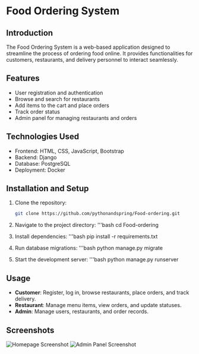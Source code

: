 # Food Ordering System

## Introduction
The Food Ordering System is a web-based application designed to streamline the process of ordering food online. It provides functionalities for customers, restaurants, and delivery personnel to interact seamlessly.

## Features
- User registration and authentication
- Browse and search for restaurants
- Add items to the cart and place orders
- Track order status
- Admin panel for managing restaurants and orders

## Technologies Used
- Frontend: HTML, CSS, JavaScript, Bootstrap
- Backend: Django
- Database: PostgreSQL
- Deployment: Docker

## Installation and Setup
1. Clone the repository:
   ```bash
   git clone https://github.com/pythonandspring/Food-ordering.git

2. Navigate to the project directory:
   '''bash
   cd Food-ordering

3. Install dependencies:
   '''bash
   pip install -r requirements.txt

4. Run database migrations:
   '''bash
   python manage.py migrate

5. Start the development server:
   '''bash
   python manage.py runserver

## Usage
- **Customer**: Register, log in, browse restaurants, place orders, and track delivery.
- **Restaurant**: Manage menu items, view orders, and update statuses.
- **Admin**: Manage users, restaurants, and order records.

## Screenshots
![Homepage Screenshot](link-to-screenshot)
![Admin Panel Screenshot](link-to-screenshot)
